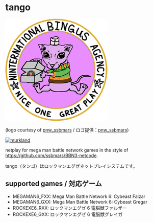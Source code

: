 # tango

![tango](logo.png)

(logo courtesy of [pnw_ssbmars](https://twitter.com/pnw_ssbmars) / ロゴ提供：[pnw_ssbmars](https://twitter.com/pnw_ssbmars))

[![murkland](https://discordapp.com/api/guilds/936475149069336596/widget.png?style=shield)](https://discord.gg/zbQngJHwSg)

netplay for mega man battle network games in the style of <https://github.com/ssbmars/BBN3-netcode>.

tango（タンゴ）はロックマンエグゼネットプレイシステムです。

## supported games / 対応ゲーム

-   MEGAMAN6_FXX: Mega Man Battle Network 6: Cybeast Falzar
-   MEGAMAN6_GXX: Mega Man Battle Network 6: Cybeast Gregar
-   ROCKEXE6_RXX: ロックマンエグゼ 6 電脳獣ファルザー
-   ROCKEXE6_GXX: ロックマンエグゼ 6 電脳獣グレイガ

